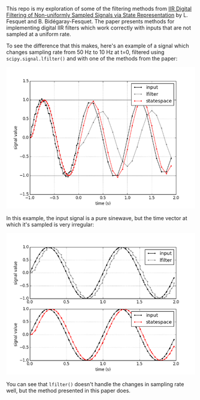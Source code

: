 This repo is my exploration of some of the filtering methods from [IIR Digital Filtering of Non-uniformly Sampled Signals via State Representation](https://pdfs.semanticscholar.org/5078/0671847de20969fa653b689d0ce5ea05d0af.pdf) by L. Fesquet and B. Bidégaray-Fesquet. The
paper presents methods for implementing digital IIR filters which work correctly with inputs that are not sampled at a
uniform rate.

To see the difference that this makes, here's an example of a signal which changes sampling rate from 50 Hz to 10 Hz at
t=0, filtered using `scipy.signal.lfilter()` and with one of the methods from the paper:

![filter-example](plots/example-timedomain-noisy-signal.png)

In this example, the input signal is a pure sinewave, but the time vector at which it's sampled is very irregular:

![filter-example](plots/example-timedomain-noisy-timevector.png)

You can see that `lfilter()` doesn't handle the changes in sampling rate well, but the method presented in this paper
does.
